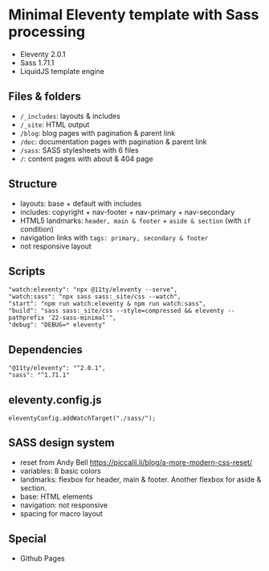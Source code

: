 # Minimal Eleventy template with Sass processing
- Eleventy 2.0.1
- Sass 1.71.1
- LiquidJS template engine

## Files & folders
- `/_includes`: layouts & includes
- `/_site`: HTML output
- `/blog`: blog pages with pagination & parent link
- `/doc`: documentation pages with pagination & parent link
- `/sass`: SASS stylesheets with 6 files
- `/`: content pages with about & 404 page

## Structure
- layouts: base + default with includes
- includes: copyright + nav-footer + nav-primary + nav-secondary
- HTML5 landmarks: `header, main & footer` + `aside & section` (with `if` condition)
- navigation links with `tags: primary, secondary & footer`
- not responsive layout

## Scripts
```
"watch:eleventy": "npx @11ty/eleventy --serve",
"watch:sass": "npx sass sass:_site/css --watch",
"start": "npm run watch:eleventy & npm run watch:sass",
"build": "sass sass:_site/css --style=compressed && eleventy --pathprefix '22-sass-minimal'",
"debug": "DEBUG=* eleventy"
```

## Dependencies
```
"@11ty/eleventy": "^2.0.1",
"sass": "^1.71.1"
```

## eleventy.config.js
```
eleventyConfig.addWatchTarget("./sass/");
```

## SASS design system
- reset from Andy Bell https://piccalil.li/blog/a-more-modern-css-reset/
- variables: 8 basic colors
- landmarks: flexbox for header, main & footer. Another flexbox for aside & section.
- base: HTML elements
- navigation: not responsive
- spacing for macro layout

## Special
- Github Pages
